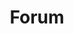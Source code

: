 ---
id: 6
title: Forum
description: Get answers to your questions or find them in existing discussions in the vvvv forum.
icon: /img/icons/Discourse-32x32_gray.png
link: https://forum.vvvv.org/c/vvvv-gamma
buttonText: Open Forum
alt: vvvv Forum
follow: false
---